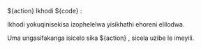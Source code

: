 ${action} Ikhodi ${code} :

Ikhodi yokuqinisekisa izophelelwa yisikhathi ehoreni elilodwa.

Uma ungasifakanga isicelo sika ${action} , sicela uzibe le imeyili.